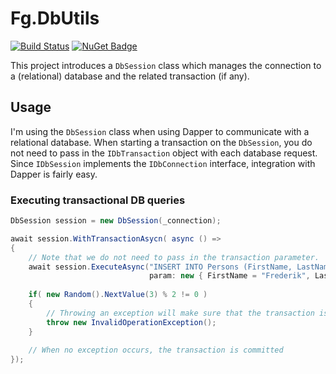 # Fg.DbUtils

[![Build Status](https://frederikgheysels.visualstudio.com/GitHub%20Pipelines/_apis/build/status/Fg.DbUtils%20CI?branchName=master)](https://frederikgheysels.visualstudio.com/GitHub%20Pipelines/_build/latest?definitionId=7&branchName=master)
[![NuGet Badge](https://buildstats.info/nuget/fg.dbutils?includePreReleases=true)](https://www.nuget.org/packages/fg.dbutils/)


This project introduces a `DbSession` class which manages the connection to a (relational) database and the related transaction (if any).

## Usage

I'm using the `DbSession` class when using Dapper to communicate with a relational database.  When starting a transaction on the `DbSession`, you do not need to pass in the `IDbTransaction` object with each database request.
Since `IDbSession` implements the `IDbConnection` interface, integration with Dapper is fairly easy.

### Executing transactional DB queries

```csharp
DbSession session = new DbSession(_connection);

await session.WithTransactionAsycn( async () => 
{
    // Note that we do not need to pass in the transaction parameter.
    await session.ExecuteAsync("INSERT INTO Persons (FirstName, LastName) VALUES (@FirstName, @LastName)",
                               param: new { FirstName = "Frederik", LastName = "Gheysels" });
                               
    if( new Random().NextValue(3) % 2 != 0 )
    {
        // Throwing an exception will make sure that the transaction is rollbacked.
        throw new InvalidOperationException();
    }
                               
    // When no exception occurs, the transaction is committed
});
```
